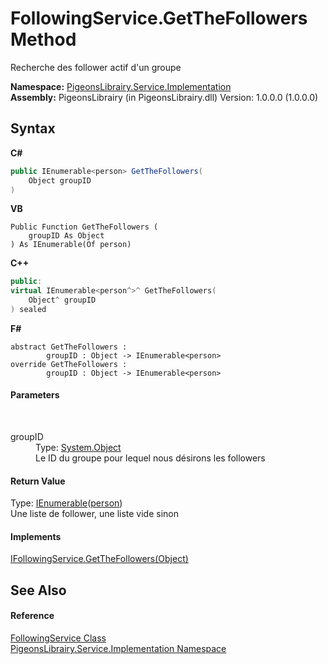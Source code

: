 # FollowingService.GetTheFollowers Method 
 

Recherche des follower actif d'un groupe

**Namespace:**&nbsp;<a href="61ea8cdd-bbb0-4640-7fbb-d4c259f85123">PigeonsLibrairy.Service.Implementation</a><br />**Assembly:**&nbsp;PigeonsLibrairy (in PigeonsLibrairy.dll) Version: 1.0.0.0 (1.0.0.0)

## Syntax

**C#**<br />
``` C#
public IEnumerable<person> GetTheFollowers(
	Object groupID
)
```

**VB**<br />
``` VB
Public Function GetTheFollowers ( 
	groupID As Object
) As IEnumerable(Of person)
```

**C++**<br />
``` C++
public:
virtual IEnumerable<person^>^ GetTheFollowers(
	Object^ groupID
) sealed
```

**F#**<br />
``` F#
abstract GetTheFollowers : 
        groupID : Object -> IEnumerable<person> 
override GetTheFollowers : 
        groupID : Object -> IEnumerable<person> 
```


#### Parameters
&nbsp;<dl><dt>groupID</dt><dd>Type: <a href="http://msdn2.microsoft.com/en-us/library/e5kfa45b" target="_blank">System.Object</a><br />Le ID du groupe pour lequel nous désirons les followers</dd></dl>

#### Return Value
Type: <a href="http://msdn2.microsoft.com/en-us/library/9eekhta0" target="_blank">IEnumerable</a>(<a href="a9ed19a7-a394-5e30-cca4-a3883320ea27">person</a>)<br />Une liste de follower, une liste vide sinon

#### Implements
<a href="aa9c2e32-1b4b-d1a4-d10f-55fe13d9dabb">IFollowingService.GetTheFollowers(Object)</a><br />

## See Also


#### Reference
<a href="56967c12-fbd0-3375-f2d2-e79554e62424">FollowingService Class</a><br /><a href="61ea8cdd-bbb0-4640-7fbb-d4c259f85123">PigeonsLibrairy.Service.Implementation Namespace</a><br />